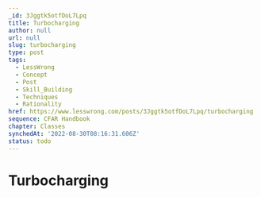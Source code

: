 ```yaml
---
_id: 3Jggtk5otfDoL7Lpq
title: Turbocharging
author: null
url: null
slug: turbocharging
type: post
tags:
  - LessWrong
  - Concept
  - Post
  - Skill_Building
  - Techniques
  - Rationality
href: https://www.lesswrong.com/posts/3Jggtk5otfDoL7Lpq/turbocharging
sequence: CFAR Handbook
chapter: Classes
synchedAt: '2022-08-30T08:16:31.606Z'
status: todo
---
```


# Turbocharging

